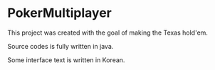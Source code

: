 # PokerMultiplayer

This project was created with the goal of making the Texas hold'em.

Source codes is fully written in java.

Some interface text is written in Korean.
